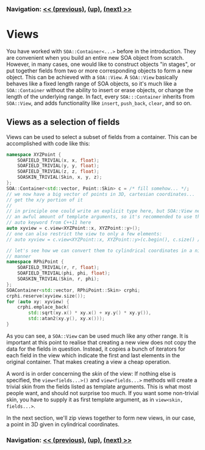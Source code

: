 ### Navigation: [<< (previous)](intro-1.4.md), [(up)](tutorial.md), [(next) >>](viewzip-2.2.md)

# Views
You have worked with ```SOA::Container<...>``` before in the introduction.
They are convenient when you build an entire new SOA object from scratch.
However, in many cases, one would like to construct objects "in stages", or
put together fields from two or more corresponding objects to form a new
object. This can be achieved with a ```SOA::View```. A ```SOA::View```
basically behaves like a fixed length range of SOA objects, so it's much
like a ```SOA::Container``` without the ability to insert or erase objects,
or change the length of the underlying range. In fact, every
```SOA:::Container``` inherits from ```SOA::View```, and adds functionality
like ```insert```, ```push_back```, ```clear```, and so on.

## Views as a selection of fields
Views can be used to select a subset of fields from a container. This can be
accomplished with code like this:

```c++
namespace XYZPoint {
	SOAFIELD_TRIVIAL(x, x, float);
	SOAFIELD_TRIVIAL(y, y, float);
	SOAFIELD_TRIVIAL(z, z, float);
	SOASKIN_TRIVIAL(Skin, x, y, z);
};
SOA::Container<std::vector, Point::Skin> c = /* fill somehow... */;
// we now have a big vector of points in 3D, cartesian coordinates...
// get the x/y portion of it
//
// in principle one could write an explicit type here, but SOA::View needs
// an awful amount of template arguments, so it's recommended to use the
// auto keyword from C++11 here
auto xyview = c.view<XYZPoint::x, XYZPoint::y>();
// one can also restrict the view to only a few elements:
// auto xyview = c.view<XYZPoint::x, XYZPoint::y>(c.begin(), c.size() / 2);

// let's see how we can convert them to cylindrical coordinates in a nice
// manner
namespace RPhiPoint {
	SOAFIELD_TRIVIAL(r, r, float);
	SOAFIELD_TRIVIAL(phi, phi, float);
	SOASKIN_TRIVIAL(Skin, r, phi);
};
SOAContainer<std::vector, RPhiPoint::Skin> crphi;
crphi.reserve(xyview.size());
for (auto xy: xyview) {
	crphi.emplace_back(
		std::sqrt(xy.x() * xy.x() + xy.y() * xy.y()),
		std::atan2(xy.y(), xy.x()));
}
```

As you can see, a ```SOA::View``` can be used much like any other range. It
is important at this point to realise that creating a new view does not copy
the data for the fields in question. Instead, it copies a bunch of iterators
for each field in the view which indicate the first and last elements in the
original container. That makes creating a view a cheap operation.

A word is in order concerning the *skin* of the view: If nothing else is
specified, the ```view<fields...>()``` and ```view<fields...>``` methods
will create a trivial skin from the fields listed as template arguments.
This is what most people want, and should not surprise too much. If you want
some non-trivial skin, you have to supply it as first template argument, as
in ```view<skin, fields...>```.

In the next section, we'll zip views together to form new views, in our
case, a point in 3D given in cylindrical coordinates.

### Navigation: [<< (previous)](intro-1.4.md), [(up)](tutorial.md), [(next) >>](viewzip-2.2.md)